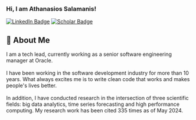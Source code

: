 ### Hi, I am Athanasios Salamanis!
[![LinkedIn Badge](https://img.shields.io/badge/-LinkedIn-c14438?style=plastic-square&logo=linkedin&logoColor=white&color=0077B5)](https://www.linkedin.com/in/athanasios-salamanis)
[![Scholar Badge](https://img.shields.io/badge/-Scholar-c14438?style=plastic-square&logo=google&logoColor=white&color=4285F4)](https://scholar.google.com/citations?user=f7hypjsAAAAJ](https://scholar.google.gr/citations?user=osI-EsIAAAAJ&hl=el&oi=ao))

## 🚀 About Me
I am a tech lead, currently working as a senior software engineering manager at Oracle.
\
\
I have been working in the software development industry for more than 10 years. What always excites me is to write clean code that works and makes people's lives better. 
\
\
In addition, I have conducted research in the intersection of three scientific fields: big data analytics, time series forecasting and high performance computing. My research work has been cited 335 times as of May 2024.
